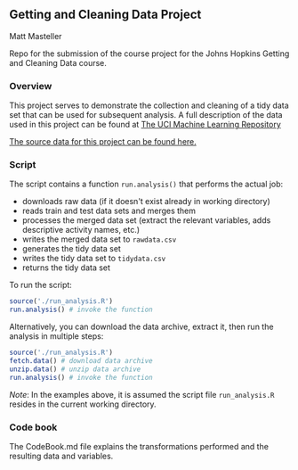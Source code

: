 ## Getting and Cleaning Data Project

Matt Masteller

Repo for the submission of the course project for the Johns Hopkins Getting and Cleaning Data course.

### Overview
This project serves to demonstrate the collection and cleaning of a tidy data set that can be used for subsequent
analysis. A full description of the data used in this project can be found at [The UCI Machine Learning Repository](http://archive.ics.uci.edu/ml/datasets/Human+Activity+Recognition+Using+Smartphones)

[The source data for this project can be found here.](https://d396qusza40orc.cloudfront.net/getdata%2Fprojectfiles%2FUCI%20HAR%20Dataset.zip)

### Script

The script contains a function `run.analysis()` that performs the
actual job:
 * downloads raw data (if it doesn't exist already in working directory)
 * reads train and test data sets and merges them
 * processes the merged data set (extract the relevant variables,
   adds descriptive activity names, etc.)
 * writes the merged data set to `rawdata.csv`
 * generates the tidy data set
 * writes the tidy data set to `tidydata.csv`
 * returns the tidy data set

To run the script:

```r
source('./run_analysis.R')
run.analysis() # invoke the function
```

Alternatively, you can download the data archive, extract it, then
run the analysis in multiple steps:

```r
source('./run_analysis.R')
fetch.data() # download data archive
unzip.data() # unzip data archive
run.analysis() # invoke the function
```

*Note*: In the examples above, it is assumed the script file
`run_analysis.R` resides in the current working directory.

### Code book

The CodeBook.md file explains the transformations performed and the resulting data and variables.